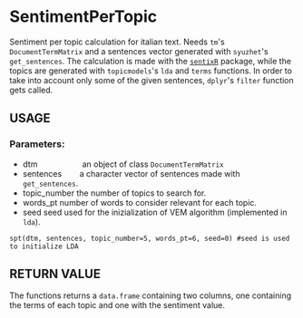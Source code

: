 # SentimentPerTopic
Sentiment per topic calculation for italian text. Needs `tm`'s `DocumentTermMatrix` and a sentences vector generated with `syuzhet`'s `get_sentences`. The calculation is made with the [`sentixR`](https://github.com/valeriobasile/sentixR) package, while the topics are generated with `topicmodels`'s `lda` and `terms` functions. In order to take into account only some of the given sentences, `dplyr`'s `filter` function gets called.

## USAGE
### Parameters:
* dtm&nbsp;&nbsp;&nbsp;&nbsp;&nbsp;&nbsp;&nbsp;&nbsp;&nbsp;&nbsp;&nbsp;&nbsp;&nbsp;&nbsp;&nbsp;&nbsp;&nbsp;&nbsp;&nbsp;&nbsp;an object of class `DocumentTermMatrix`
* sentences&nbsp;&nbsp;&nbsp;&nbsp;&nbsp;&nbsp;&nbsp;&nbsp;a character vector of sentences made with `get_sentences`.
* topic_number  the number of topics to search for.
* words_pt      number of words to consider relevant for each topic.
* seed          seed used for the inizialization of VEM algorithm (implemented in `lda`).
```
spt(dtm, sentences, topic_number=5, words_pt=6, seed=0) #seed is used to initialize LDA 
```
## RETURN VALUE
The functions returns a `data.frame` containing two columns, one containing the terms of each topic and one with the sentiment value.
